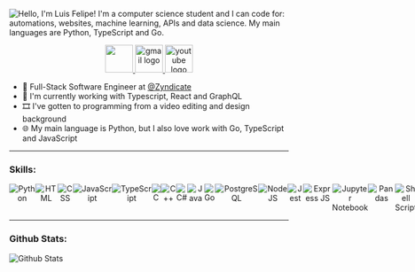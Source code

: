 ![Hello, I'm Luis Felipe! I'm a computer science student and I can code for: automations, websites, machine learning, APIs and data science. My main languages are Python, TypeScript and Go.](https://user-images.githubusercontent.com/60361387/116454418-5902fb00-a836-11eb-87fa-168ed5e05758.png)


<p align="center">
  <a href="https://luisfelipesdn12.now.sh/" target="_blank">
    <img src="https://img.icons8.com/fluent/48/000000/domain.png" width="50" />
  </a>
  <a href="mailto:luisfelipesdn12@gmail.com" target="_blank">
      <img src="https://img.icons8.com/fluent/240/000000/gmail.png" alt="gmail logo" width="50">
  </a>
  <a href="https://www.youtube.com/channel/UCawjbMv4agwinUPEnkxbpEw" target="_blank">
      <img src="https://img.icons8.com/fluent/240/000000/youtube-play.png" alt="youtube logo" width="50">
  </a>
</p>

- 🎉 Full-Stack Software Engineer at [@Zyndicate](https://zyndicate.app)
- 📝 I'm currently working with Typescript, React and GraphQL
- 🎞️ I've gotten to programming from a video editing and design background
- 🌐 My main language is Python, but I also love work with Go, TypeScript and JavaScript

---
### Skills:

<!-- Badges from: https://github.com/alexandresanlim/Badges4-README.md-Profile -->
<p align="center" style="display: flex;">
  <img src="https://img.shields.io/badge/python%20-%2314354C.svg?&style=for-the-badge&logo=python&logoColor=white" alt="Python"/>
  <img src="https://img.shields.io/badge/html5%20-%23E34F26.svg?&style=for-the-badge&logo=html5&logoColor=white" alt="HTML"/>
  <img src="https://img.shields.io/badge/css3%20-%231572B6.svg?&style=for-the-badge&logo=css3&logoColor=white" alt="CSS"/>
  <img src="https://img.shields.io/badge/javascript%20-%23323330.svg?&style=for-the-badge&logo=javascript&logoColor=%23F7DF1E" alt="JavaScript"/>
  <img src="https://img.shields.io/badge/TypeScript-007ACC?style=for-the-badge&logo=typescript&logoColor=white" alt="TypeScript"/>
  <img src="https://img.shields.io/badge/C-00599C?style=for-the-badge&logo=c&logoColor=white" alt="C"/>
  <img src="https://img.shields.io/badge/c++%20-%2300599C.svg?&style=for-the-badge&logo=c%2B%2B&ogoColor=white" alt="C++"/>
  <img src="https://img.shields.io/badge/C%23-239120?style=for-the-badge&logo=c-sharp&logoColor=white" alt="C#"/>
  <img src="https://img.shields.io/badge/java-%23ED8B00.svg?&style=for-the-badge&logo=java&logoColor=white" alt="Java"/>
  <img src="https://img.shields.io/badge/go-%2300ADD8.svg?&style=for-the-badge&logo=go&logoColor=white" alt="Go"/>
  <img src="https://img.shields.io/badge/PostgreSQL-316192?style=for-the-badge&logo=postgresql&logoColor=white" alt="PostgreSQL"/>
  <img src="https://img.shields.io/badge/node.js%20-%2343853D.svg?&style=for-the-badge&logo=node.js&logoColor=white" alt="NodeJS"/>
  <img src="https://img.shields.io/badge/Jest-C21325?style=for-the-badge&logo=jest&logoColor=white" alt="Jest"/>
  <img src="https://img.shields.io/badge/Express.js-000000?style=for-the-badge&logo=express&logoColor=white" alt="Express JS"/>
  <img src="https://img.shields.io/badge/Jupyter%20-%23F37626.svg?&style=for-the-badge&logo=Jupyter&logoColor=white" alt="Jupyter Notebook"/>
  <img src="https://img.shields.io/badge/pandas%20-%23150458.svg?&style=for-the-badge&logo=pandas&logoColor=white" alt="Pandas"/>
  <img src="https://img.shields.io/badge/Shell_Script-121011?style=for-the-badge&logo=gnu-bash&logoColor=white" alt="Shell Script"/>
  <img src="https://img.shields.io/badge/React-20232A?style=for-the-badge&logo=react&logoColor=61DAFB" alt="React"/>
  <img src="https://img.shields.io/badge/tailwindcss%20-%2338B2AC.svg?&style=for-the-badge&logo=tailwind-css&logoColor=white" alt="Tailwind CSS"/>
  <img src="https://img.shields.io/badge/styled--components-DB7093?style=for-the-badge&logo=styled-components&logoColor=white" alt="Styled Components"/>
  <img src="https://img.shields.io/badge/GraphQl-E10098?style=for-the-badge&logo=graphql&logoColor=white" alt="GraphQL"/>
  <img src="https://img.shields.io/badge/next.js-000000?style=for-the-badge&logo=next.js&logoColor=white" alt="NextJS"/>
  <img src="https://img.shields.io/badge/git%20-%23F05033.svg?&style=for-the-badge&logo=git&logoColor=white" alt="Git"/>
  <img src="https://img.shields.io/badge/github%20-%23121011.svg?&style=for-the-badge&logo=github&logoColor=white" alt="GitHub"/>
  <img src="https://img.shields.io/badge/vercel%20-%23000000.svg?&style=for-the-badge&logo=vercel&logoColor=white" alt="Vercel"/>
  <img src="https://img.shields.io/badge/Amazon_AWS-232F3E?style=for-the-badge&logo=amazon-aws&logoColor=white" alt="Amazon AWS"/>
  <img src="https://img.shields.io/badge/Linux-FCC624?style=for-the-badge&logo=linux&logoColor=black" alt="Linux"/>
  <img src="https://img.shields.io/badge/figma%20-%23F24E1E.svg?&style=for-the-badge&logo=figma&logoColor=white" alt="Figma"/>
  <img src="https://img.shields.io/badge/-Arduino-00979D?style=for-the-badge&logo=Arduino&logoColor=white" alt="Arduino"/>
</p>

---
### Github Stats:
![Github Stats](https://github-readme-stats.vercel.app/api/?username=luisfelipesdn12&theme=github_dark)
